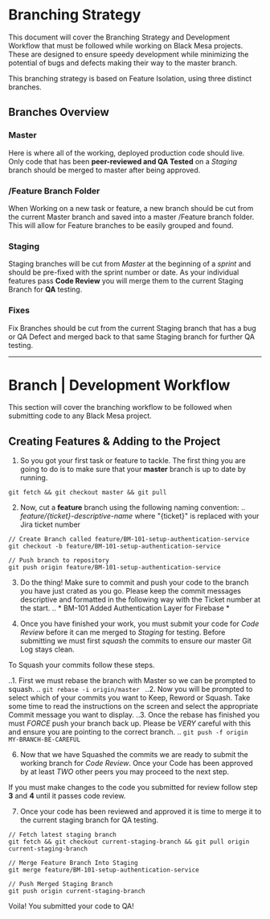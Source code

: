 # Branching Strategy

This document will cover the Branching Strategy and Development Workflow that must be followed while working on Black Mesa projects. These are designed to ensure speedy development while minimizing the potential of bugs and defects making their way to the master branch.

This branching strategy is based on Feature Isolation, using three distinct branches.

## Branches Overview

### Master

Here is where all of the working, deployed production code should live. Only code that has been **peer-reviewed and QA Tested** on a *Staging* branch should be merged to master after being approved.

### /Feature Branch Folder

When Working on a new task or feature, a new branch should be cut from the current Master branch and saved into a master /Feature branch folder. This will allow for Feature branches to be easily grouped and found.

### Staging

Staging branches will be cut from *Master* at the beginning of a *sprint* and should be pre-fixed with the sprint number or date. As your individual features pass **Code Review** you will merge them to the current Staging Branch for **QA** testing.

### Fixes

Fix Branches should be cut from the current Staging branch that has a bug or QA Defect and merged back to that same Staging branch for further QA testing.

---

# Branch | Development Workflow

This section will cover the branching workflow to be followed when submitting code to any Black Mesa project.

## Creating Features & Adding to the Project

1. So you got your first task or feature to tackle. The first thing you are going to do is to make sure that your **master** branch is up to date by running.

```
git fetch && git checkout master && git pull
```

2. Now, cut a **feature** branch using the following naming convention:
.. *feature/{ticket}-descriptive-name* where "{ticket}" is replaced with your Jira ticket number

```
// Create Branch called feature/BM-101-setup-authentication-service
git checkout -b feature/BM-101-setup-authentication-service

// Push branch to repository
git push origin feature/BM-101-setup-authentication-service

```

3. Do the thing! Make sure to commit and push your code to the branch you have just crated as you go. Please keep the commit messages descriptive and formatted in the following way with the Ticket number at the start.
.. * BM-101 Added Authentication Layer for Firebase *

4. Once you have finished your work, you must submit your code for *Code Review* before it can me merged to *Staging* for testing. Before submitting we  must first *squash* the commits to ensure our master Git Log stays clean.

To Squash your commits follow these steps.

..1. First we must rebase the branch with Master so we can be prompted to squash.
.. ```git rebase -i origin/master ```
..2. Now you will be prompted to select which of your commits you want to Keep, Reword or Squash. Take some time to read the instructions on the screen and select the appropriate Commit message you want to display.
..3. Once the rebase has finished you must *FORCE* push your branch back up. Please be *VERY* careful with this and ensure you are pointing to the correct branch.
.. ```git push -f origin MY-BRANCH-BE-CAREFUL```

6. Now that we have Squashed the commits we are ready to submit the working branch for *Code Review*. Once your Code has been approved by at least *TWO* other peers you may proceed to the next step. 

If you must make changes to the code you submitted for review follow step **3** and **4** until it passes code review.

7. Once your code has been reviewed and approved it is time to merge it to the current staging branch for QA testing.

```
// Fetch latest staging branch
git fetch && git checkout current-staging-branch && git pull origin current-staging-branch

// Merge Feature Branch Into Staging
git merge feature/BM-101-setup-authentication-service

// Push Merged Staging Branch
git push origin current-staging-branch
```

Voila! You submitted your code to QA!
